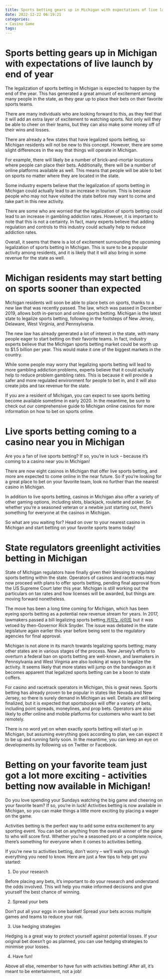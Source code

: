 ```yaml
---
title: Sports betting gears up in Michigan with expectations of live launch by end of year
date: 2022-12-22 06:19:21
categories:
- Casino Game
tags:
---
```



#  Sports betting gears up in Michigan with expectations of live launch by end of year

The legalization of sports betting in Michigan is expected to happen by the end of the year. This has generated a great amount of excitement among many people in the state, as they gear up to place their bets on their favorite sports teams.

There are many individuals who are looking forward to this, as they feel that it will add an extra layer of excitement to watching sports. Not only will they be able to cheer on their teams, but they can also make some money off of their wins and losses.

There are already a few states that have legalized sports betting, so Michigan residents will not be new to this concept. However, there are some slight differences in the way that things will operate in Michigan.

For example, there will likely be a number of brick-and-mortar locations where people can place their bets. Additionally, there will be a number of online platforms available as well. This means that people will be able to bet on sports no matter where they are located in the state.

Some industry experts believe that the legalization of sports betting in Michigan could actually lead to an increase in tourism. This is because people who may not have visited the state before may want to come and take part in this new activity.

There are some who are worried that the legalization of sports betting could lead to an increase in gambling addiction rates. However, it is important to note that this is not a certainty. In fact, many experts believe that adding regulation and controls to this industry could actually help to reduce addiction rates.

Overall, it seems that there is a lot of excitement surrounding the upcoming legalization of sports betting in Michigan. This is sure to be a popular activity among residents, and it is likely that it will also bring in some revenue for the state as well.

#  Michigan residents may start betting on sports sooner than expected

Michigan residents will soon be able to place bets on sports, thanks to a new law that was recently passed. The law, which was passed in December 2019, allows both in-person and online sports betting. Michigan is the latest state to legalize sports betting, following in the footsteps of New Jersey, Delaware, West Virginia, and Pennsylvania.

The new law has already generated a lot of interest in the state, with many people eager to start betting on their favorite teams. In fact, industry experts believe that the Michigan sports betting market could be worth up to $1.5 billion per year. This would make it one of the biggest markets in the country.

While some people may worry that legalizing sports betting will lead to more gambling addiction problems, experts believe that it could actually help to reduce problem gambling rates. This is because it will provide a safer and more regulated environment for people to bet in, and it will also create jobs and tax revenue for the state.

If you are a resident of Michigan, you can expect to see sports betting become available sometime in early 2020. In the meantime, be sure to check out our comprehensive guide to Michigan online casinos for more information on how to bet on sports online.

#  Live sports betting coming to a casino near you in Michigan

Are you a fan of live sports betting? If so, you’re in luck – because it’s coming to a casino near you in Michigan!

There are now eight casinos in Michigan that offer live sports betting, and more are expected to come online in the near future. So if you’re looking for a great place to bet on your favorite team, look no further than the nearest casino in Michigan.

In addition to live sports betting, casinos in Michigan also offer a variety of other gaming options, including slots, blackjack, roulette and poker. So whether you’re a seasoned veteran or a newbie just starting out, there’s something for everyone at the casinos in Michigan.

So what are you waiting for? Head on over to your nearest casino in Michigan and start betting on your favorite sports teams today!

#  State regulators greenlight activities betting in Michigan

State of Michigan regulators have finally given their blessing to regulated sports betting within the state. Operators of casinos and racetracks may now proceed with plans to offer sports betting, pending final approval from the US Supreme Court later this year. Michigan is still working out the particulars on tax rates and how licenses will be awarded, but things are moving forward nonetheless.

The move has been a long time coming for Michigan, which has been eyeing sports betting as a potential new revenue stream for years. In 2017, lawmakers passed a bill legalizing sports betting,[카지노 사이트](https://choegocasino.com/) but it was vetoed by then-Governor Rick Snyder. The issue was debated in the state legislature again earlier this year before being sent to the regulatory agencies for final approval.

Michigan is not alone in its march towards legalizing sports betting; many other states are in various stages of the process. New Jersey’s efforts to overturn a federal ban on sports betting are well-known, and lawmakers in Pennsylvania and West Virginia are also looking at ways to legalize the activity. It seems likely that more states will jump on the bandwagon as it becomes apparent that legalized sports betting can be a boon to state coffers.

For casino and racetrack operators in Michigan, this is great news. Sports betting has already proven to be popular in states like Nevada and New Jersey, so there is surely demand in Michigan as well. Details are still being finalized, but it is expected that sportsbooks will offer a variety of bets, including point spreads, moneylines, and prop bets. Operators are also likely to offer online and mobile platforms for customers who want to bet remotely.

There is no word yet on when exactly sports betting will start up in Michigan, but assuming everything goes according to plan, we can expect it to be up and running fairly soon. In the meantime, you can keep an eye on developments by following us on Twitter or Facebook.

#  Betting on your favorite team just got a lot more exciting - activities betting now available in Michigan!

Do you love spending your Sundays watching the big game and cheering on your favorite team? If so, you’re in luck! Activities betting is now available in Michigan, so you can make things a little more exciting by placing a wager on the game.

 Activities betting is the perfect way to add some extra excitement to any sporting event. You can bet on anything from the overall winner of the game to who will score first. Whether you’re a seasoned pro or a complete novice, there’s something for everyone when it comes to activities betting.

If you’re new to activities betting, don’t worry – we’ll walk you through everything you need to know. Here are just a few tips to help get you started:

1. Do your research

Before placing any bets, it’s important to do your research and understand the odds involved. This will help you make informed decisions and give yourself the best chance of winning.

2. Spread your bets

Don’t put all your eggs in one basket! Spread your bets across multiple games and teams to reduce your risk.

3. Use hedging strategies

Hedging is a great way to protect yourself against potential losses. If your original bet doesn’t go as planned, you can use hedging strategies to minimise your losses.

4. Have fun!

Above all else, remember to have fun with activities betting! After all, it’s meant to be entertainment, not a job!